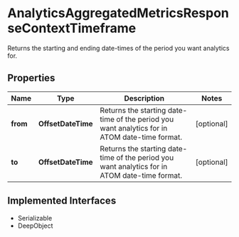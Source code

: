 

# AnalyticsAggregatedMetricsResponseContextTimeframe

Returns the starting and ending date-times of the period you want analytics for.
## Properties

Name | Type | Description | Notes
------------ | ------------- | ------------- | -------------
**from** | **OffsetDateTime** | Returns the starting date-time of the period you want analytics for in ATOM date-time format. |  [optional]
**to** | **OffsetDateTime** | Returns the starting date-time of the period you want analytics for in ATOM date-time format. |  [optional]


## Implemented Interfaces

* Serializable
* DeepObject


